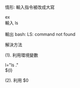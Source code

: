 情形: 輸入指令被改成大寫</br>
	
ex</br>	
輸入 ls</br>	
輸出 bash: LS: command not found</br>

解決方法</br>

(1). 利用環境變數</br>

l="ls ."</br>
${l}</br>

(2). 利用 $0 </br>
